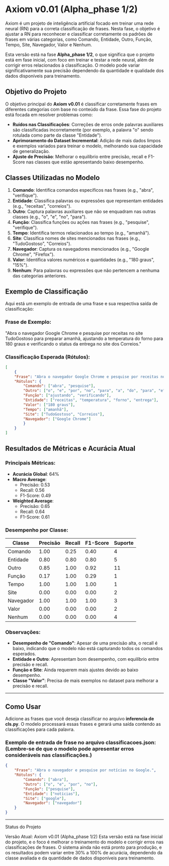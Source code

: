 # Axiom v0.01 (Alpha_phase 1/2)

Axiom é um projeto de inteligência artificial focado em treinar uma rede neural (RN) para a correta classificação de frases. Nesta fase, o objetivo é ajustar a RN para reconhecer e classificar corretamente os padrões de frases em várias categorias, como Comando, Entidade, Outro, Função, Tempo, Site, Navegador, Valor e Nenhum.

Esta versão está na fase **Alpha_phase 1/2**, o que significa que o projeto está em fase inicial, com foco em treinar e testar a rede neural, além de corrigir erros relacionados à classificação. O modelo pode variar significativamente sua precisão dependendo da quantidade e qualidade dos dados disponíveis para treinamento.

## Objetivo do Projeto

O objetivo principal do **Axiom v0.01** é classificar corretamente frases em diferentes categorias com base no conteúdo da frase. Essa fase do projeto está focada em resolver problemas como:

- **Ruídos nas Classificações**: Correções de erros onde palavras auxiliares são classificadas incorretamente (por exemplo, a palavra "o" sendo rotulada como parte da classe "Entidade").
- **Aprimoramento do Dataset Incremental**: Adição de mais dados limpos e exemplos variados para treinar o modelo, melhorando sua capacidade de generalização.
- **Ajuste de Precisão**: Melhorar o equilíbrio entre precisão, recall e F1-Score nas classes que estão apresentando baixo desempenho.

## Classes Utilizadas no Modelo

1. **Comando**: Identifica comandos específicos nas frases (e.g., "abra", "verifique").
2. **Entidade**: Classifica palavras ou expressões que representam entidades (e.g., "receitas", "correios").
3. **Outro**: Captura palavras auxiliares que não se enquadram nas outras classes (e.g., "o", "e", "no", "para").
4. **Função**: Classifica funções ou ações nas frases (e.g., "pesquise", "verifique").
5. **Tempo**: Identifica termos relacionados ao tempo (e.g., "amanhã").
6. **Site**: Classifica nomes de sites mencionados nas frases (e.g., "TudoGostoso", "Correios").
7. **Navegador**: Captura os navegadores mencionados (e.g., "Google Chrome", "Firefox").
8. **Valor**: Identifica valores numéricos e quantidades (e.g., "180 graus", "15%").
9. **Nenhum**: Para palavras ou expressões que não pertencem a nenhuma das categorias anteriores.

## Exemplo de Classificação

Aqui está um exemplo de entrada de uma frase e sua respectiva saída de classificação:

### Frase de Exemplo:

"Abra o navegador Google Chrome e pesquise por receitas no site TudoGostoso para preparar amanhã, ajustando a temperatura do forno para 180 graus e verificando o status da entrega no site dos Correios."

### Classificação Esperada (Rótulos):

```json
[
    {
    "Frase": "Abra o navegador Google Chrome e pesquise por receitas no site TudoGostoso para preparar amanhã, ajustando a temperatura do forno para 180 graus e verificando o status da entrega no site dos Correios.",
    "Rótulos": {
        "Comando": ["abra", "pesquise"],
        "Outro": ["o", "e", "por", "no", "para", "a", "do", "para", "e", "o", "da", "no", "dos"],
        "Função": ["ajustando", "verificando"],
        "Entidade": ["receitas", "temperatura", "forno", "entrega"],
        "Valor": ["180 graus"],
        "Tempo": ["amanhã"],
        "Site": ["TudoGostoso", "Correios"],
        "Navegador": ["Google Chrome"]
        }
    }
]
```

## Resultados de Métricas e Acurácia Atual

### Principais Métricas:
- **Acurácia Global**: 64%
- **Macro Average**:
  - Precisão: 0.53
  - Recall: 0.56
  - F1-Score: 0.49
- **Weighted Average**:
  - Precisão: 0.65
  - Recall: 0.64
  - F1-Score: 0.61

### Desempenho por Classe:

| Classe     | Precisão | Recall | F1-Score | Suporte |
|------------|----------|--------|----------|---------|
| Comando    | 1.00     | 0.25   | 0.40     | 4       |
| Entidade   | 0.80     | 0.80   | 0.80     | 5       |
| Outro      | 0.85     | 1.00   | 0.92     | 11      |
| Função     | 0.17     | 1.00   | 0.29     | 1       |
| Tempo      | 1.00     | 1.00   | 1.00     | 1       |
| Site       | 0.00     | 0.00   | 0.00     | 2       |
| Navegador  | 1.00     | 1.00   | 1.00     | 3       |
| Valor      | 0.00     | 0.00   | 0.00     | 2       |
| Nenhum     | 0.00     | 0.00   | 0.00     | 4       |

### Observações:
- **Desempenho de "Comando"**: Apesar de uma precisão alta, o recall é baixo, indicando que o modelo não está capturando todos os comandos esperados.
- **Entidade e Outro**: Apresentam bom desempenho, com equilíbrio entre precisão e recall.
- **Função e Site**: Ainda requerem mais ajustes devido ao baixo desempenho.
- **Classe "Valor"**: Precisa de mais exemplos no dataset para melhorar a precisão e recall.

---

## Como Usar

Adicione as frases que você deseja classificar no arquivo **inferencia de cls.py**. O modelo processará essas frases e gerará uma saída contendo as classificações para cada palavra.

### Exemplo de entrada de frase no arquivo **classificacoes.json**: (Lembre-se de que o modelo pode apresentar erros consideráveis nas classificações.)

```json
{
    "Frase": "Abra o navegador e pesquise por notícias no Google.",
    "Rótulos": {
        "Comando": ["abra"],
        "Outro": ["o", "e", "por", "no"],
        "Função": ["pesquise"],
        "Entidade": ["notícias"],
        "Site": ["google"],
        "Navegador": ["navegador"]
    }
}
```

----------------------------------------------------

Status do Projeto

Versão Atual: Axiom v0.01 (Alpha_phase 1/2)
Esta versão está na fase inicial do projeto, e o foco é melhorar o treinamento do modelo e corrigir erros nas classificações de frases. O sistema ainda não está pronto para produção, e os resultados podem variar entre 30% a 100% de acurácia, dependendo da classe avaliada e da quantidade de dados disponíveis para treinamento.
